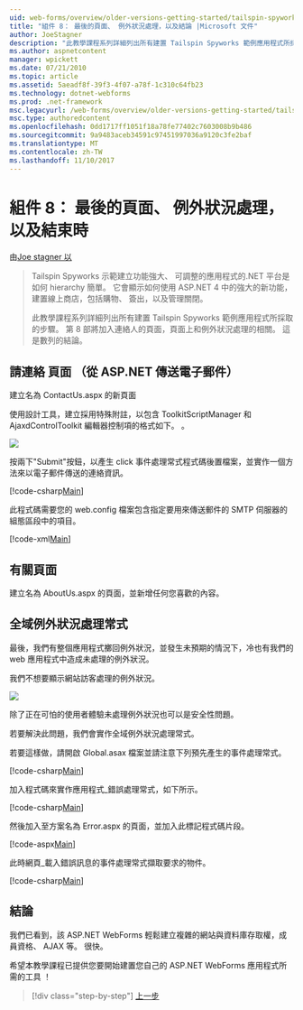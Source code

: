 ```yaml
---
uid: web-forms/overview/older-versions-getting-started/tailspin-spyworks/tailspin-spyworks-part-8
title: "組件 8： 最後的頁面、 例外狀況處理，以及結論 |Microsoft 文件"
author: JoeStagner
description: "此教學課程系列詳細列出所有建置 Tailspin Spyworks 範例應用程式所採取的步驟。 第 8 部將加入連絡人的頁面，頁面上，以及例外狀況的相關..."
ms.author: aspnetcontent
manager: wpickett
ms.date: 07/21/2010
ms.topic: article
ms.assetid: 5aeadf8f-39f3-4f07-a78f-1c310c64fb23
ms.technology: dotnet-webforms
ms.prod: .net-framework
msc.legacyurl: /web-forms/overview/older-versions-getting-started/tailspin-spyworks/tailspin-spyworks-part-8
msc.type: authoredcontent
ms.openlocfilehash: 0dd1717ff1051f18a78fe77402c7603008b9b486
ms.sourcegitcommit: 9a9483aceb34591c97451997036a9120c3fe2baf
ms.translationtype: MT
ms.contentlocale: zh-TW
ms.lasthandoff: 11/10/2017
---
```

<a name="part-8-final-pages-exception-handling-and-conclusion"></a>組件 8： 最後的頁面、 例外狀況處理，以及結束時
====================
由[Joe stagner 以](https://github.com/JoeStagner)

> Tailspin Spyworks 示範建立功能強大、 可調整的應用程式的.NET 平台是如何 hierarchy 簡單。 它會顯示如何使用 ASP.NET 4 中的強大的新功能，建置線上商店，包括購物、 簽出，以及管理關閉。
> 
> 此教學課程系列詳細列出所有建置 Tailspin Spyworks 範例應用程式所採取的步驟。 第 8 部將加入連絡人的頁面，頁面上和例外狀況處理的相關。 這是數列的結論。


## <a id="_Toc260221680"></a>請連絡 頁面 （從 ASP.NET 傳送電子郵件）

建立名為 ContactUs.aspx 的新頁面

使用設計工具，建立採用特殊附註，以包含 ToolkitScriptManager 和 AjaxdControlToolkit 編輯器控制項的格式如下。 。

![](tailspin-spyworks-part-8/_static/image1.jpg)

按兩下"Submit"按鈕，以產生 click 事件處理常式程式碼後置檔案，並實作一個方法來以電子郵件傳送的連絡資訊。

[!code-csharp[Main](tailspin-spyworks-part-8/samples/sample1.cs)]

此程式碼需要您的 web.config 檔案包含指定要用來傳送郵件的 SMTP 伺服器的組態區段中的項目。

[!code-xml[Main](tailspin-spyworks-part-8/samples/sample2.xml)]

## <a id="_Toc260221681"></a>有關頁面

建立名為 AboutUs.aspx 的頁面，並新增任何您喜歡的內容。

## <a id="_Toc260221682"></a>全域例外狀況處理常式

最後，我們有整個應用程式擲回例外狀況，並發生未預期的情況下，冷也有我們的 web 應用程式中造成未處理的例外狀況。

我們不想要顯示網站訪客處理的例外狀況。

![](tailspin-spyworks-part-8/_static/image2.jpg)

除了正在可怕的使用者體驗未處理例外狀況也可以是安全性問題。

若要解決此問題，我們會實作全域例外狀況處理常式。

若要這樣做，請開啟 Global.asax 檔案並請注意下列預先產生的事件處理常式。

[!code-csharp[Main](tailspin-spyworks-part-8/samples/sample3.cs)]

加入程式碼來實作應用程式\_錯誤處理常式，如下所示。

[!code-csharp[Main](tailspin-spyworks-part-8/samples/sample4.cs)]

然後加入至方案名為 Error.aspx 的頁面，並加入此標記程式碼片段。

[!code-aspx[Main](tailspin-spyworks-part-8/samples/sample5.aspx)]

此時網頁\_載入錯誤訊息的事件處理常式擷取要求的物件。

[!code-csharp[Main](tailspin-spyworks-part-8/samples/sample6.cs)]

## <a id="_Toc260221683"></a>結論

我們已看到，該 ASP.NET WebForms 輕鬆建立複雜的網站與資料庫存取權，成員資格、 AJAX 等。 很快。

希望本教學課程已提供您要開始建置您自己的 ASP.NET WebForms 應用程式所需的工具 ！

>[!div class="step-by-step"]
[上一步](tailspin-spyworks-part-7.md)
